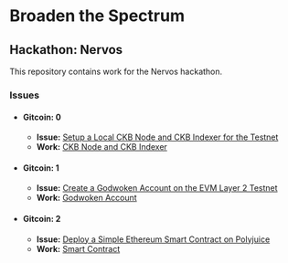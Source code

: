 # Broaden the Spectrum
## Hackathon: Nervos

This repository contains work for the Nervos hackathon.


### Issues
 - #### Gitcoin: 0
    - **Issue:** [Setup a Local CKB Node and CKB Indexer for the Testnet](https://gitcoin.co/issue/nervosnetwork/grants/1/100026176)
    - **Work:** [CKB Node and CKB Indexer](CKB%20Node%20and%20CKB%20Indexer/README.md)

 - #### Gitcoin: 1
    - **Issue:** [Create a Godwoken Account on the EVM Layer 2 Testnet](https://gitcoin.co/issue/nervosnetwork/grants/2/100026208)
    - **Work:** [Godwoken Account](Godwoken%20Account/README.md)
    
 - #### Gitcoin: 2
    - **Issue:** [Deploy a Simple Ethereum Smart Contract on Polyjuice](https://gitcoin.co/issue/nervosnetwork/grants/3/100026209)
    - **Work:** [Smart Contract](Smart%20Contract/README.md)